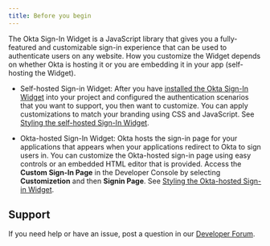 ```yaml
---
title: Before you begin
---
```


The Okta Sign-In Widget is a JavaScript library that gives you a fully-featured and customizable sign-in experience that can be used to authenticate users on any website. How you customize the Widget depends on whether Okta is hosting it or you are embedding it in your app (self-hosting the Widget).

* Self-hosted Sign-in Widget: After you have [installed the Okta Sign-In Widget](https://github.com/okta/okta-signin-widget#getting-started) into your project and configured the authentication scenarios that you want to support, you then want to customize. You can apply customizations to match your branding using CSS and JavaScript. See [Styling the self-hosted Sign-In Widget](#styling-the-self-hosted-sign-in-widget).

* Okta-hosted Sign-In Widget: Okta hosts the sign-in page for your applications that appears when your applications redirect to Okta to sign users in. You can customize the Okta-hosted sign-in page using easy controls or an embedded HTML editor that is provided. Access the **Custom Sign-In Page** in the Developer Console by selecting **Customizetion** and then **Signin Page**. See [Styling the Okta-hosted Sign-in Widget](#styling-the-Okta-hosted-sign-in-widget).

## Support

If you need help or have an issue, post a question in our [Developer Forum](https://devforum.okta.com).

<NextSectionLink/>

